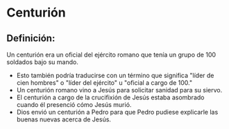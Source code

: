 # Centurión

## Definición: 

Un centurión era un oficial del ejército romano que tenía un grupo de 100 soldados bajo su mando.

* Esto también podría traducirse con un término que significa "líder de cien hombres" o "líder del ejército" u "oficial a cargo de 100."
* Un centurión romano vino a Jesús para solicitar sanidad para su siervo.
* El centurión a cargo de la crucifixión de Jesús estaba asombrado cuando él presenció cómo Jesús murió.
* Dios envió un centurión a Pedro para que Pedro pudiese explicarle las buenas nuevas acerca de Jesús.

